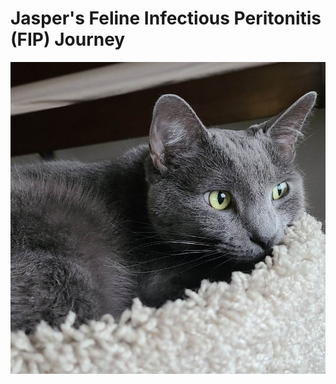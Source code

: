 # Jasper's Feline Infectious Peritonitis (FIP) Journey
<!-- ![image info](images/jasper/japser.jpg) -->
<!-- [image info](images/jasper/jasper2.jpeg) -->
![image info](images/jasper/jasper3.jpeg)